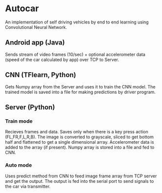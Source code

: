 # Autocar

An implementation of self driving vehicles by end to end learning using Convolutional Neural Network.

## Android app (Java)

Sends stream of video frames (10/sec) + optional accelerometer data (speed of the car calculated by app) over TCP to Server.

## CNN (TFlearn, Python)

Gets Numpy array from the Server and uses it to train the CNN model. The trained model is saved into a file for making predictions by driver program.

## Server (Python)

### Train mode

Recieves frames and data. Saves only when there is a key press action (FL,FR,F,L,R,B). The image is
converted to grayscale, sliced to get bottom half and flattened to get a single dimensional array. Accelerometer data is added to the array (if present). Numpy array is stored into a file and fed to CNN.

### Auto mode

Uses predict method from CNN to feed image frame array from TCP server and get the output. The output is fed into the serial port to send signals to the car via transmitter.